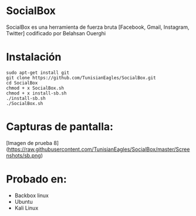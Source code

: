 # SocialBox
SocialBox es una herramienta de fuerza bruta [Facebook, Gmail, Instagram, Twitter] codificado por Belahsan Ouerghi
# Instalación
```
sudo apt-get install git
git clone https://github.com/TunisianEagles/SocialBox.git
cd SocialBox
chmod + x SocialBox.sh
chmod + x install-sb.sh
./install-sb.sh
./SocialBox.sh
```
# Capturas de pantalla:
[Imagen de prueba 8] (https://raw.githubusercontent.com/TunisianEagles/SocialBox/master/Screenshots/sb.png)

# Probado en:
* Backbox linux
* Ubuntu
* Kali Linux
